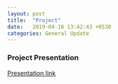 ```yaml
---
layout: post
title:  "Project"
date:   2019-04-18 13:42:43 +0530
categories: General Update
---
```


### Project Presentation

[Presentation link](https://photos.app.goo.gl/po5iRZQZT8CLKkp56)
